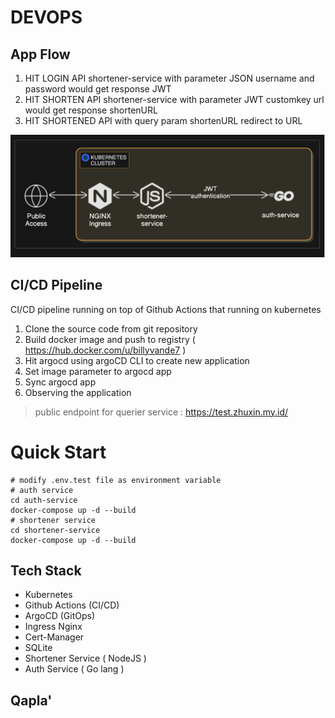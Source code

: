# DEVOPS

## App Flow
1. HIT LOGIN API shortener-service with parameter JSON username and  password would get response JWT
2. HIT SHORTEN API shortener-service with parameter JWT customkey url would get response shortenURL
3. HIT SHORTENED API with query param shortenURL redirect to URL

![](./images/yooo.png)

## CI/CD Pipeline
CI/CD pipeline running on top of Github Actions that running on kubernetes
1. Clone the source code from git repository
2. Build docker image  and push to registry ( https://hub.docker.com/u/billyvande7 )
3. Hit argocd using argoCD CLI to create new application
4. Set image parameter to argocd app
5. Sync argocd app
6. Observing the application

>public endpoint for querier service : https://test.zhuxin.my.id/

# Quick Start
```
# modify .env.test file as environment variable
# auth service
cd auth-service
docker-compose up -d --build
# shortener service
cd shortener-service
docker-compose up -d --build
```

## Tech Stack
- Kubernetes 
- Github Actions (CI/CD)
- ArgoCD (GitOps)
- Ingress Nginx
- Cert-Manager
- SQLite
- Shortener Service ( NodeJS )
- Auth Service ( Go lang )

## Qapla'